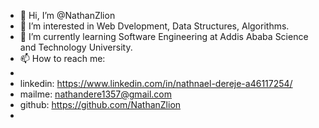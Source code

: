 - 👋 Hi, I’m @NathanZlion
- 👀 I’m interested in Web Dvelopment, Data Structures, Algorithms.
- 🌱 I’m currently learning Software Engineering at Addis Ababa Science and Technology University.
- 📫 How to reach me: 
- 
-   linkedin: https://www.linkedin.com/in/nathnael-dereje-a46117254/
-   mailme: nathandere1357@gmail.com
-   github: https://github.com/NathanZlion
- 
